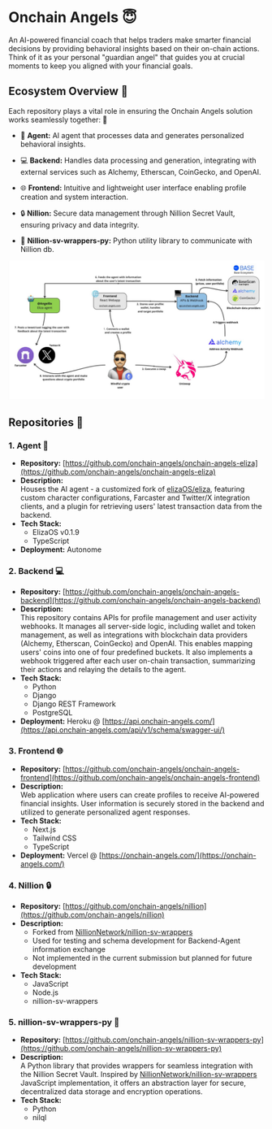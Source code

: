 # Onchain Angels 😇

An AI-powered financial coach that helps traders make smarter financial decisions by providing behavioral insights based on their on-chain actions. Think of it as your personal "guardian angel" that guides you at crucial moments to keep you aligned with your financial goals.

## Ecosystem Overview 🌟

Each repository plays a vital role in ensuring the Onchain Angels solution works seamlessly together: 🤝

- 🤖 **Agent:** AI agent that processes data and generates personalized behavioral insights.

- 💻 **Backend:** Handles data processing and generation, integrating with external services such as Alchemy, Etherscan, CoinGecko, and OpenAI.

- 🌐 **Frontend:** Intuitive and lightweight user interface enabling profile creation and system interaction.

- 🔒 **Nillion:** Secure data management through Nillion Secret Vault, ensuring privacy and data integrity.

- 🐍 **Nillion-sv-wrappers-py:** Python utility library to communicate with Nillion db.

<img src="https://github.com/onchain-angels/.github/blob/master/profile/images/workflow.jpg" alt="workflow"/>

## Repositories 🚀

### 1. **Agent** 🤖

- **Repository:** [https://github.com/onchain-angels/onchain-angels-eliza](https://github.com/onchain-angels/onchain-angels-eliza) 
- **Description:**  
    Houses the AI agent - a customized fork of [elizaOS/eliza](https://github.com/elizaOS/eliza), featuring custom character configurations, Farcaster and Twitter/X integration clients, and a plugin for retrieving users' latest transaction data from the backend.
- **Tech Stack:**
  - ElizaOS v0.1.9
  - TypeScript
- **Deployment:** Autonome

### 2. **Backend** 💻

- **Repository:**
    [https://github.com/onchain-angels/onchain-angels-backend](https://github.com/onchain-angels/onchain-angels-backend) 
- **Description:**  
    This repository contains APIs for profile management and user activity webhooks. It manages all server-side logic, including wallet and token management, as well as integrations with blockchain data providers (Alchemy, Etherscan, CoinGecko) and OpenAI. This enables mapping users' coins into one of four predefined buckets. It also implements a webhook triggered after each user on-chain transaction, summarizing their actions and relaying the details to the agent.
- **Tech Stack:**
  - Python
  - Django
  - Django REST Framework
  - PostgreSQL
- **Deployment:** Heroku @ [https://api.onchain-angels.com/](https://api.onchain-angels.com/api/v1/schema/swagger-ui/)

### 3. **Frontend** 🌐

- **Repository:** [https://github.com/onchain-angels/onchain-angels-frontend](https://github.com/onchain-angels/onchain-angels-frontend)
- **Description:**  
    Web application where users can create profiles to receive AI-powered financial insights. User information is securely stored in the backend and utilized to generate personalized agent responses.
- **Tech Stack:**
  - Next.js
  - Tailwind CSS
  - TypeScript
- **Deployment:** Vercel @ [https://onchain-angels.com/](https://onchain-angels.com/)

### 4. **Nillion** 🔒

- **Repository:** [https://github.com/onchain-angels/nillion](https://github.com/onchain-angels/nillion) 
- **Description:**  
  - Forked from [NillionNetwork/nillion-sv-wrappers](https://github.com/NillionNetwork/nillion-sv-wrappers)
  - Used for testing and schema development for Backend-Agent information exchange
  - Not implemented in the current submission but planned for future development
- **Tech Stack:**
  - JavaScript
  - Node.js
  - nillion-sv-wrappers

### 5. **nillion-sv-wrappers-py** 🐍

- **Repository:** [https://github.com/onchain-angels/nillion-sv-wrappers-py](https://github.com/onchain-angels/nillion-sv-wrappers-py)
- **Description:**  
    A Python library that provides wrappers for seamless integration with the Nillion Secret Vault. Inspired by [NillionNetwork/nillion-sv-wrappers](https://github.com/NillionNetwork/nillion-sv-wrappers) JavaScript implementation, it offers an abstraction layer for secure, decentralized data storage and encryption operations.
- **Tech Stack:**
  - Python
  - nilql

